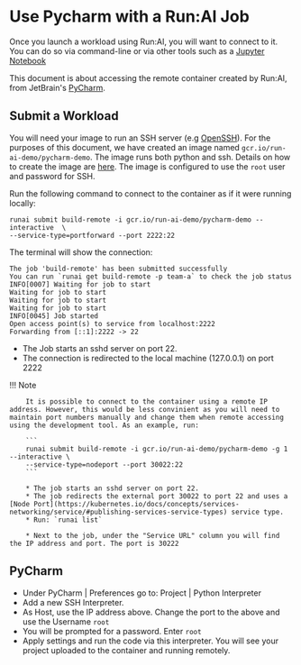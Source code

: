 # Use Pycharm with a Run:AI Job

Once you launch a workload using Run:AI, you will want to connect to it. You can do so via command-line or via other tools such as a [Jupyter Notebook](../Walkthroughs/walkthrough-build-ports.md)

This document is about accessing the remote container created by Run:AI, from JetBrain's [PyCharm](https://www.jetbrains.com/pycharm/). 


## Submit a Workload

You will need your image to run an SSH server  (e.g [OpenSSH](https://www.ssh.com/ssh/sshd/)). For the purposes of this document, we have created an image named `gcr.io/run-ai-demo/pycharm-demo`. The image runs both python and ssh. Details on how to create the image are [here](https://github.com/run-ai/docs/tree/master/quickstart/python%2Bssh). The image is configured to use the ``root`` user and password for SSH.

Run the following command to connect to the container as if it were running locally:

```
runai submit build-remote -i gcr.io/run-ai-demo/pycharm-demo --interactive  \
--service-type=portforward --port 2222:22
```

The terminal will show the connection: 

``` shell
The job 'build-remote' has been submitted successfully
You can run `runai get build-remote -p team-a` to check the job status
INFO[0007] Waiting for job to start
Waiting for job to start
Waiting for job to start
Waiting for job to start
INFO[0045] Job started
Open access point(s) to service from localhost:2222
Forwarding from [::1]:2222 -> 22
```

* The Job starts an sshd server on port 22.
* The connection is redirected to the local machine (127.0.0.1) on port 2222

!!! Note

        It is possible to connect to the container using a remote IP address. However, this would be less convinient as you will need to maintain port numbers manually and change them when remote accessing using the development tool. As an example, run:

        ```
        runai submit build-remote -i gcr.io/run-ai-demo/pycharm-demo -g 1 --interactive \
        --service-type=nodeport --port 30022:22
        ```

        * The job starts an sshd server on port 22.
        * The job redirects the external port 30022 to port 22 and uses a [Node Port](https://kubernetes.io/docs/concepts/services-networking/service/#publishing-services-service-types) service type.
        * Run: `runai list`

        * Next to the job, under the "Service URL" column you will find the IP address and port. The port is 30222 


## PyCharm

* Under PyCharm | Preferences go to: Project | Python Interpreter 
* Add a new SSH Interpreter. 
* As Host, use the IP address above. Change the port to the above and use the Username `root`
* You will be prompted for a password. Enter `root`
* Apply settings and run the code via this interpreter. You will see your project uploaded to the container and running remotely. 